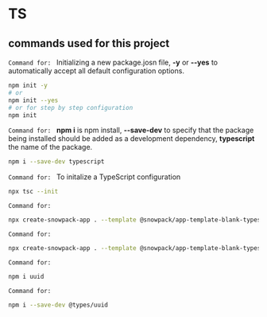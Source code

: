# TS
## commands used for this project

`Command for: ` Initializing a new package.josn file, __-y__ or __--yes__ to automatically accept all default configuration options.
```bash
npm init -y
# or
npm init --yes
# or for step by step configuration
npm init
```

`Command for: ` __npm i__ is npm install, __--save-dev__ to specify that the package being installed should be added as a development dependency, __typescript__ the name of the package.
```bash
npm i --save-dev typescript
```

`Command for: ` To initalize a TypeScript configuration
```bash
npx tsc --init
```

`Command for: ` 
```bash
npx create-snowpack-app . --template @snowpack/app-template-blank-typescript
```

`Command for: ` 
```bash
npx create-snowpack-app . --template @snowpack/app-template-blank-typescript --force
```

`Command for: ` 
```bash
npm i uuid
```

`Command for: ` 
```bash
npm i --save-dev @types/uuid
```

